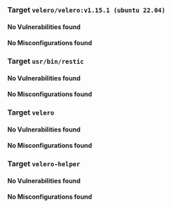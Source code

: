 
<h3>Target <code>velero/velero:v1.15.1 (ubuntu 22.04)</code></h3>
<h4>No Vulnerabilities found</h4>
<h4>No Misconfigurations found</h4>
<h3>Target <code>usr/bin/restic</code></h3>
<h4>No Vulnerabilities found</h4>
<h4>No Misconfigurations found</h4>
<h3>Target <code>velero</code></h3>
<h4>No Vulnerabilities found</h4>
<h4>No Misconfigurations found</h4>
<h3>Target <code>velero-helper</code></h3>
<h4>No Vulnerabilities found</h4>
<h4>No Misconfigurations found</h4>

